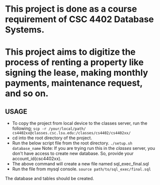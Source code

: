 # This project is done as a course requirement of CSC 4402 Database Systems.

# This project aims to digitize the process of renting a property like signing the lease, making monthly payments, maintenance request, and so on.

## USAGE
- To copy the project from local device to the classes server, run the following;
`scp -r /your/local/path/ cs4402xx@classes.csc.lsu.edu:/classes/cs4402/cs4402xx/`
- cd into the root directory of the project.
- Run the below script file from the root directory.
`./setup.sh database_name`
Note: If you are trying run this in the *classes* server, you don't have access to create new database. So, provide your account_id(csc4402xx).
- The above command will create a new file named sql_exec_final.sql
- Run the file from mysql console.
`source path/to/sql_exec/final.sql`

The database and tables should be created.
